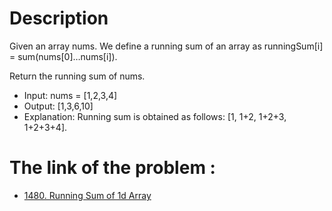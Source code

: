 # Description 
Given an array nums. We define a running sum of an array as runningSum[i] = sum(nums[0]…nums[i]).

Return the running sum of nums.


* Input: nums = [1,2,3,4]
* Output: [1,3,6,10]
* Explanation: Running sum is obtained as follows: [1, 1+2, 1+2+3, 1+2+3+4].


# The link of the problem : 

* [1480. Running Sum of 1d Array](https://leetcode.com/problems/running-sum-of-1d-array)
